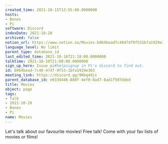 ```yaml
---
created_time: 2021-10-15T12:55:00.0000000
hosts:
- Bones
- Pi
software: Discord
indexDate: 2021-10-20
archived: false
notion_url: https://www.notion.so/Movies-b964bead7c4047df9f531bfa1929e303
language_level: No limit
parent_type: database_id
last_edited_time: 2021-10-16T21:18:00.0000000
talktime: 2021-10-20T21:00:00.0000000
sign_up_here: Issue pi#helpsignup in Pi's discord to find out.
id: b964bead-7c40-47df-9f53-1bfa1929e303
meeting_link: https://discord.gg/9Kbq4djs
parent_database_id: e9339446-880f-4ef0-8ad7-8ad1f507dded
title: Movies
object: page
tags:
- Talk
- 2021-10-20
- Bones
- Pi
name: Movies
---
```


Let's talk about our favourite movies!
Free talk! Come with your fav lists of movies or films!


